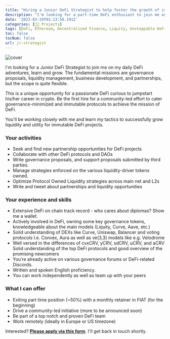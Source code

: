 ```yaml
---
title: "Hiring a Junior DeFi Strategist to help foster the growth of immutable protocols"
description: "I'm looking for a part-time DeFi enthusiast to join me on my adventures growing liquidity and utility for key unstoppable tokens. If harnessing the power of unstoppable code is something you like to do on the weekends, this mission is a fit for you."
date: '2023-03-29T01:13:50.191Z'
categories: [👩‍🔧 Projects]
tags: [DeFi, Ethereum, Decentralized Finance, Liquity, Unstoppable DeFi, Lending]
toc: false
tocNum: false
url: jr-strategist
---
```


![cover](/img/2023/jr-strategist/jr-strategist-cover.png)

I'm looking for a Junior DeFi Strategist to join me on my daily DeFi adventures, learn and grow. The fundamental missions are governance proposals, liquidity management, business development, and partnerships, but the scope is quite flexible.

This is a unique opportunity for a passionate DeFi curious to jumpstart his/her career in crypto. Be the first hire for a community-led effort to cater governance-minimized and immutable protocols to achieve the mission of DeFi. 

You'll be working closely with me and learn my tactics to successfully grow liquidity and utility for immutable DeFi projects.

### Your activities
- Seek and find new partnership opportunities for DeFi projects
- Collaborate with other DeFi protocols and DAOs
- Write governance proposals, and support proposals submitted by third parties.
- Manage strategies enforced on the various liquidity-driver tokens owned.
- Optimize Protocol Owned Liquidity strategies across main net and L2s
- Write and tweet about partnerships and liquidity opportunities

### Your experience and skills

- Extensive DeFi on chain track record - who cares about diplomas? Show me a wallet.
- Actively involved in DeFi, owning some key governance tokens, knowledgeable about the main models (Liquity, Curve, Aave, etc.)
- Solid understanding of DEXs like Curve, Uniswap, Balancer and voting protocols I.e.  Convex, Aura as well as ve(3,3) models like e.g. Velodrome
- Well versed in the differences of cvxCRV, yCRV, sdCRV, uCRV, and aCRV
Solid understanding of the top DeFi protocols and good overview of the promising newcomers
- You’re already active on various governance forums or DeFi-related Discords.
- Written and spoken English proficiency. 
- You can work independently as well as team up with your peers

### What I can offer

- Exiting part time position (~50%) with a monthly retainer in FIAT (for the beginning)
- Drive a community-led initiative (more to be announced soon)
- Be part of a top notch and proven DeFi team 
- Work remotely (ideally in Europe or US timezone)

Interested? **[Please apply via this form](https://forms.gle/6qaXgkczuhiaqNTV6)**. I'll get back in touch shortly.